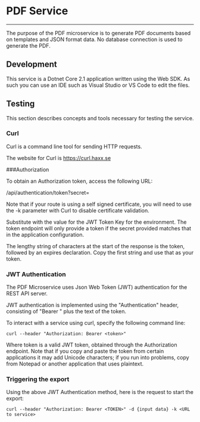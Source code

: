 # PDF Service #
------------

The purpose of the PDF microservice is to generate PDF documents based on templates and JSON format data.  No database connection is used to generate the PDF.

## Development ##

This service is a Dotnet Core 2.1 application written using the Web SDK.  As such you can use an IDE such as Visual Studio or VS Code to edit the files.  

## Testing ##

This section describes concepts and tools necessary for testing the service.

### Curl

Curl is a command line tool for sending HTTP requests.  

The website for Curl is https://curl.haxx.se

###Authorization

To obtain an Authorization token, access the following URL:

<Microservice Base URL>/api/authentication/token?secret=<SECRET>

Note that if your route is using a self signed certificate, you will need to use the -k parameter with Curl to disable certificate validation.

Substitute <SECRET> with the value for the JWT Token Key for the environment.  The token endpoint will only provide a token if the secret provided matches that in the application configuration.

The lengthy string of characters at the start of the response is the token, followed by an expires declaration.  Copy the first string and use that as your token.


### JWT Authentication

The PDF Microservice uses Json Web Token (JWT) authentication for the REST API server.

JWT authentication is implemented using the "Authentication" header, consisting of "Bearer " plus the text of the token.

To interact with a service using curl, specify the following command line:

`curl --header "Authorization: Bearer <token>"` <rest of Curl command>

Where token is a valid JWT token,  obtained through the Authorization endpoint.  Note that if you copy and paste the token from certain applications it may add Unicode characters; if you run into problems, copy from Notepad or another application that uses plaintext. 

### Triggering the export

Using the above JWT Authentication method, here is the request to start the export:

`curl --header "Authorization: Bearer <TOKEN>" -d {input data} -k <URL to service>`



  